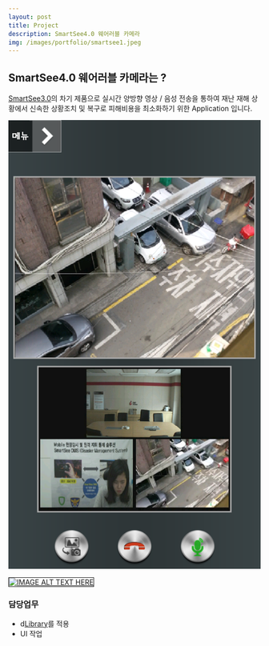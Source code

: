 ```yaml
---
layout: post
title: Project
description: SmartSee4.0 웨어러블 카메라
img: /images/portfolio/smartsee1.jpeg
---
```


## SmartSee4.0 웨어러블 카메라는 ?

[SmartSee3.0][smartsee3]의 차기 제품으로 실시간 양방향 영상 / 음성 전송을 통하여 재난 재해 상황에서 신속한 상황조치 및 복구로 피해비용을 최소화하기 위한 Application 입니다.  
      
<img src="/images/portfolio/smartsee_detail1.webp"/>

<a href="https://www.youtube.com/watch?v=SzyhsEniYRg" 
target="_blank">
<img src="http://img.youtube.com/vi/SzyhsEniYRg/0.jpg" 
alt="IMAGE ALT TEXT HERE" width="640" height="480" border="1" /></a>

### 담당업무
 * d[Library][libuvc]를 적용
 * UI 작업

 [libuvc]: https://github.com/ktossell/libuvc 
 [smartsee3]: /portfolio/2_project/
